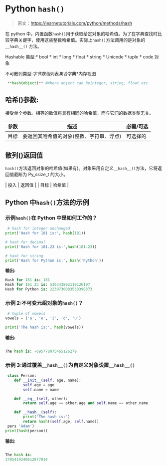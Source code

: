 # Python `hash()`

> 原文：<https://learnetutorials.com/python/methods/hash>

在 python 中，内置函数`hash()`用于获取给定对象的哈希值。为了在字典查找时比较字典关键字，使用这些整数哈希值。实际上`hash()`方法调用的是对象的 `__hash__()` 方法。

Hashable 类型:* bool * int * long * float * string * Unicode * tuple * code 对象

不可散列类型:*字节数组*列表*集合*字典*内存视图

```py
 **hash(object)** #Where object can beinteger, string, float etc. 

```

## 哈希()参数:

接受单个参数。相等的数值将具有相同的哈希值，而与它们的数据类型无关。

| 参数 | 描述 | 必需/可选 |
| --- | --- | --- |
| 目标 | 要返回其哈希值的对象(整数、字符串、浮点) | 可选择的 |

## 散列()返回值

`hash()`方法返回对象的哈希值(如果有)。对象采用自定义`__hash__()`方法，它将返回值截断为 Py_ssize_t 的大小。

| 投入 | 返回值 |
| 目标 | 哈希值 |

## Python 中`hash()`方法的示例

### 示例`hash()`在 Python 中是如何工作的？

```py
 # hash for integer unchanged
print('Hash for 181 is:', hash(181))

# hash for decimal
print('Hash for 181.23 is:',hash(181.23))

# hash for string
print('Hash for Python is:', hash('Python')) 

```

**输出:**

```py
Hash for 181 is: 181
Hash for 181.23 is: 530343892119126197
Hash for Python is: 2230730083538390373 
```

### 示例 2:不可变元组对象的`hash()`？

```py
 # tuple of vowels
vowels = ('a', 'e', 'i', 'o', 'u')

print('The hash is:', hash(vowels)) 
```

**输出:**

```py

The hash is: -695778075465126279 
```

### 示例 3:通过覆盖`__hash__()`为自定义对象设置`__hash__()`

```py
 class Person:
    def __init__(self, age, name):
        self.age = age
        self.name = name

    def __eq__(self, other):
        return self.age == other.age and self.name == other.name

    def __hash__(self):
        print('The hash is:')
        return hash((self.age, self.name))
 pers 'Adam')
print(hash(person)) 

```

**输出:**

```py

The hash is:
3785419240612877014 
```